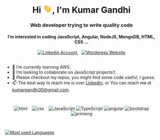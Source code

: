 <h1 align="center">Hi <img src="https://raw.githubusercontent.com/ABSphreak/ABSphreak/master/gifs/Hi.gif" width="30px">, I'm Kumar Gandhi</h1>
<h3 align="center">Web developer trying to write quality code</h3>
<h4 align="center">I’m interested in coding JavaScript, Angular, NodeJS, MongoDB, HTML, CSS ... </h3>

<div align=center>
  <a href="https://www.linkedin.com/in/kumargandhi/" target="_blank">
    <img src="https://cdn.worldvectorlogo.com/logos/linkedin-icon-2.svg" title="Linkedin" alt="Linkedin Account" width="25"/>
  </a>
  <a href="https://kumargandhi.in/" target="_blank" style="padding-left: 10px;">
    <img src="https://cdn.worldvectorlogo.com/logos/wordpress-blue.svg" title="Website" alt="Wordpress Website" width="30"/>
  </a>
  <br><br>
 <!-- <p>
   <img src="https://komarev.com/ghpvc/?username=knowankit" alt="kumargandhi" />
  </p> -->
</div>

- 🌱 I’m currently learning AWS.
- 💞️ I’m looking to collaborate on JavaScript projects!!.
- 👀 Please checkout my repos, you might find some code useful, I guess.
- 📫 The best way to reach me is over [Linkedin](https://www.linkedin.com/in/kumargandhi/), or You can reach me at kumargandhi30@gmail.com.

<br>

<p align="center">
  <img src="https://upload.wikimedia.org/wikipedia/commons/thumb/6/61/HTML5_logo_and_wordmark.svg/2048px-HTML5_logo_and_wordmark.svg.png" alt="html" width="auto" height="40">&nbsp;&nbsp;&nbsp;
  <img src='https://upload.wikimedia.org/wikipedia/commons/thumb/d/d5/CSS3_logo_and_wordmark.svg/1200px-CSS3_logo_and_wordmark.svg.png' alt="css" width="auto" height="40">&nbsp;&nbsp;&nbsp;
  <img src='https://upload.wikimedia.org/wikipedia/commons/6/6a/JavaScript-logo.png' height='40' width='auto' alt="JavaScript">
  <img src='https://upload.wikimedia.org/wikipedia/commons/thumb/4/4c/Typescript_logo_2020.svg/128px-Typescript_logo_2020.svg.png' height='40' width='auto' alt="TypeScript">
  <img src="https://angular.io/assets/images/logos/angular/angular.svg" alt="angular" width="40" height="40"/>
  <img src="https://upload.wikimedia.org/wikipedia/commons/b/b2/Bootstrap_logo.svg" alt="bootstrap" width="auto" height="40"/>
  <img src="https://i0.wp.com/www.primefaces.org/wp-content/uploads/2016/10/primeng.png?w=70&ssl=1" alt="primeng" width="auto" height="40"/>
</p>
  
<br>

[![Most used Languages](https://github-readme-stats.vercel.app/api/top-langs/?username=kumargandhi&layout=compact&show_icons=true&theme=radical)](https://github.com/anuraghazra/github-readme-stats)
